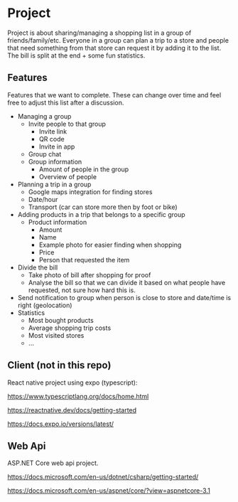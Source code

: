 # Project

Project is about sharing/managing a shopping list in a group of friends/family/etc. Everyone in a group can plan a trip to a store and people that need something from that store can request it by adding it to the list. The bill is split at the end + some fun statistics.

## Features
Features that we want to complete. These can change over time and feel free to adjust this list after a discussion.

- Managing a group
  - Invite people to that group
    - Invite link
    - QR code
    - Invite in app
  - Group chat
  - Group information
    - Amount of people in the group
    - Overview of people
- Planning a trip in a group
  - Google maps integration for finding stores
  - Date/hour
  - Transport (car can store more then by foot or bike)
- Adding products in a trip that belongs to a specific group
  - Product information
    - Amount
    - Name
    - Example photo for easier finding when shopping
    - Price
    - Person that requested the item
- Divide the bill
  - Take photo of bill after shopping for proof
  - Analyse the bill so that we can divide it based on what people have requested, not sure how hard this is.
- Send notification to group when person is close to store and date/time is right (geolocation)
- Statistics
  - Most bought products
  - Average shopping trip costs
  - Most visited stores
  - ...

## Client (not in this repo)

React native project using expo (typescript):

https://www.typescriptlang.org/docs/home.html

https://reactnative.dev/docs/getting-started

https://docs.expo.io/versions/latest/

## Web Api

ASP.NET Core web api project.

https://docs.microsoft.com/en-us/dotnet/csharp/getting-started/

https://docs.microsoft.com/en-us/aspnet/core/?view=aspnetcore-3.1

